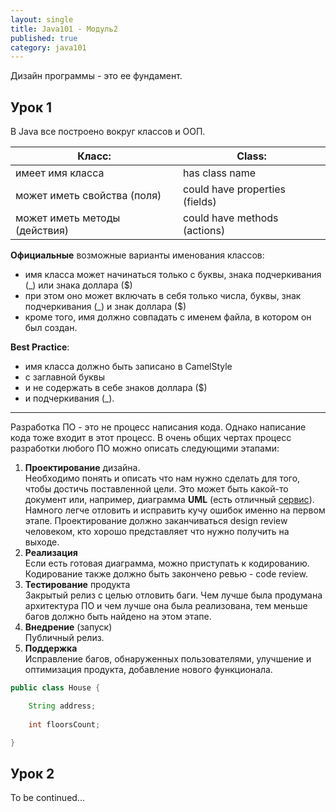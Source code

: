 ```yaml
---
layout: single
title: Java101 - Модуль2
published: true
category: java101
---
```

Дизайн программы - это ее фундамент.

## Урок 1

В Java все построено вокруг классов и ООП.

| Класс:                        |Class:                         |
| ----------------------------- | ----------------------------- |
| имеет имя класса              |has class name                 |
| может иметь свойства (поля)   |could have properties (fields) |
| может иметь методы (действия) |could have methods (actions)   |

**Официальные** возможные варианты именования классов:

- имя класса может начинаться только с буквы, знака подчеркивания (_) или знака доллара ($)  
- при этом оно может включать в себя только числа, буквы, знак подчеркивания (_) и знак доллара ($)
- кроме того, имя должно совпадать с именем файла, в котором он был создан.

**Best Practice**:  
- имя класса должно быть записано в CamelStyle  
- с заглавной буквы  
- и не содержать в себе знаков доллара ($)  
- и подчеркивания (_).

---

Разработка ПО - это не процесс написания кода. Однако написание кода тоже входит в этот процесс.
В очень общих чертах процесс разработки любого ПО можно описать следующими этапами:  

1. **Проектирование** дизайна.  
Необходимо понять и описать что нам нужно сделать для того, чтобы достичь поставленной цели. Это может быть какой-то документ или, например, диаграмма **UML** (есть отличный [сервис](https://www.draw.io/)). Намного легче отловить и исправить кучу ошибок именно на первом этапе. Проектирование должно заканчиваться design review человеком, кто хорошо представляет что нужно получить на выходе.  
2. **Реализация**  
Если есть готовая диаграмма, можно приступать к кодированию. Кодирование также должно быть закончено ревью - code review.
3. **Тестирование** продукта  
Закрытый релиз с целью отловить баги. Чем лучше была продумана архитектура ПО и чем лучше она была реализована, тем меньше багов должно быть найдено на этом этапе.
4. **Внедрение** (запуск)  
Публичный релиз.
5. **Поддержка**  
Исправление багов, обнаруженных пользователями, улучшение и оптимизация продукта, добавление нового функционала.

```java  
public class House {  

    String address;  
    
    int floorsCount;  

}  
```
## Урок 2

To be continued...
